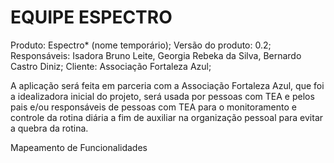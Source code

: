 # EQUIPE ESPECTRO #
Produto: Espectro* (nome temporário);
Versão do produto: 0.2;
Responsáveis: Isadora Bruno Leite, Georgia Rebeka da Silva,
Bernardo Castro Diniz;
Cliente: Associação Fortaleza Azul;

A aplicação será feita em parceria com a Associação Fortaleza Azul, que foi a
idealizadora inicial do projeto, será usada por pessoas com TEA e pelos pais e/ou
responsáveis de pessoas com TEA para o monitoramento e controle da rotina diária
a fim de auxiliar na organização pessoal para evitar a quebra da rotina.

Mapeamento de Funcionalidades
